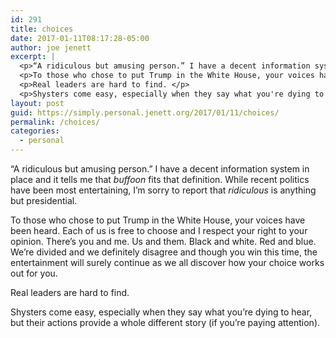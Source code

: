 ```yaml
---
id: 291
title: choices
date: 2017-01-11T08:17:28-05:00
author: joe jenett
excerpt: |
  <p>“A ridiculous but amusing person.” I have a decent information system in place and it tells me that <i>buffoon</i> fits that definition. While recent politics have been most entertaining, I'm sorry to report that <i>ridiculous</i> is anything but presidential. </p>
  <p>To those who chose to put Trump in the White House, your voices have been heard. Each of us is free to choose and I respect your right to your opinion. There's you and me. Us and them. Black and white. Red and blue. We're divided and we definitely disagree and though you win this time, the entertainment will surely continue as we all discover how your choice works out for you. </p>
  <p>Real leaders are hard to find. </p>
  <p>Shysters come easy, especially when they say what you're dying to hear, but their actions provide a whole different story (if you're paying attention). </p>
layout: post
guid: https://simply.personal.jenett.org/2017/01/11/choices/
permalink: /choices/
categories:
  - personal
---
```

“A ridiculous but amusing person.” I have a decent information system in place and it tells me that _buffoon_ fits that definition. While recent politics have been most entertaining, I’m sorry to report that _ridiculous_ is anything but presidential. 

To those who chose to put Trump in the White House, your voices have been heard. Each of us is free to choose and I respect your right to your opinion. There’s you and me. Us and them. Black and white. Red and blue. We’re divided and we definitely disagree and though you win this time, the entertainment will surely continue as we all discover how your choice works out for you. 

Real leaders are hard to find. 

Shysters come easy, especially when they say what you’re dying to hear, but their actions provide a whole different story (if you’re paying attention).
